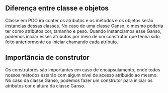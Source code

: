 ## Diferença entre classe e objetos
Classe em POO irá conter os atributos e os métodos  e os objetos serão instancias dessas classes. No caso de uma classe Ganso, o mesmo poderia ter como atributos cor, tamanho e peso. Quando instanciamos esse Ganso, podemos iniciar esses atributos por meio de um construtor que tenha sido feito anteriormente ou iniciar chamando cada atributo.


## Importância de construtor
Os construtores são importantes em caso de encapsulamento, onde todos nossos métodos estarão com algum nível de acesso atribuído ao mesmo. No caso da classe Ganso, podemos fazer um construtor para iniciar os atributos cor e altura da classe Ganso.



